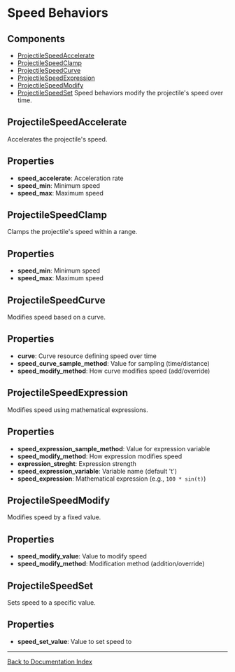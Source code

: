 # Speed Behaviors
## Components
- [ProjectileSpeedAccelerate](#projectilespeedaccelerate)
- [ProjectileSpeedClamp](#projectilespeedclamp)
- [ProjectileSpeedCurve](#projectilespeedcurve)
- [ProjectileSpeedExpression](#projectilespeedexpression)
- [ProjectileSpeedModify](#projectilespeedmodify)
- [ProjectileSpeedSet](#projectilespeedset)
Speed behaviors modify the projectile's speed over time.
## ProjectileSpeedAccelerate
Accelerates the projectile's speed.
## Properties
- **speed_accelerate**: Acceleration rate
- **speed_min**: Minimum speed
- **speed_max**: Maximum speed
## ProjectileSpeedClamp
Clamps the projectile's speed within a range.
## Properties
- **speed_min**: Minimum speed
- **speed_max**: Maximum speed
## ProjectileSpeedCurve
Modifies speed based on a curve.
## Properties
- **curve**: Curve resource defining speed over time
- **speed_curve_sample_method**: Value for sampling (time/distance)
- **speed_modify_method**: How curve modifies speed (add/override)
## ProjectileSpeedExpression
Modifies speed using mathematical expressions.
## Properties
- **speed_expression_sample_method**: Value for expression variable
- **speed_modify_method**: How expression modifies speed
- **expression_streght**: Expression strength
- **speed_expression_variable**: Variable name (default 't')
- **speed_expression**: Mathematical expression (e.g., `100 * sin(t)`)
## ProjectileSpeedModify
Modifies speed by a fixed value.
## Properties
- **speed_modify_value**: Value to modify speed
- **speed_modify_method**: Modification method (addition/override)
## ProjectileSpeedSet
Sets speed to a specific value.
## Properties
- **speed_set_value**: Value to set speed to
---
[Back to Documentation Index](_sidebar.md)
